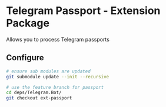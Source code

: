 # Telegram Passport - Extension Package

Allows you to process Telegram passports

## Configure

```bash
# ensure sub modules are updated
git submodule update --init --recursive

# use the feature branch for passport
cd deps/Telegram.Bot/
git checkout ext-passport
```

